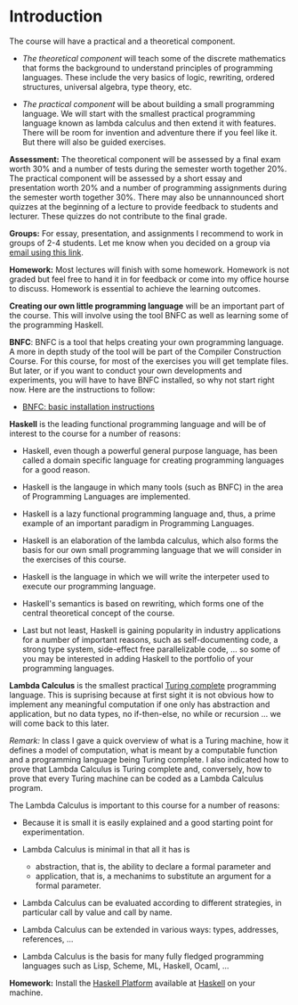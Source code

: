 # Introduction

The course will have a practical and a theoretical component.

- *The theoretical component* will teach some of the discrete mathematics that forms the background to understand principles of programming languages. These include the very basics of logic, rewriting, ordered structures, universal algebra, type theory, etc. 

- *The practical component* will be about building a small programming language. We will start with the smallest practical programming language known as lambda calculus and then extend it with features. There will be room for invention and adventure there if you feel like it. But there will also be guided exercises.

**Assessment:** The theoretical component will be assessed by a final exam worth 30% and a number of tests during the semester worth together 20%. The practical component will be assessed by a short essay and presentation worth 20% and a number of programming assignments during the semester worth together 30%. There may also be unnannounced short quizzes at the beginning of a lecture to provide feedback to students and lecturer. These quizzes do not contribute to the final grade.

**Groups:** For essay, presentation, and assignments I recommend to work in groups of 2-4 students. Let me know when you decided on a group via [email using this link](mailto:akurz@chapman.edu?subject=CPSC-354). 

**Homework:** Most lectures will finish with some homework. Homework is not graded but feel free to hand it in for feedback or come into my office hourse to discuss. Homework is essential to achieve the learning outcomes.

**Creating our own little programming language** will be an important part of the course. This will involve using the tool BNFC as well as learning some of the programming Haskell. 

**BNFC**: BNFC is a tool that helps creating your own programming language. A more in depth study of the tool will be part of the Compiler Construction Course. For this course, for most of the exercises you will get template files. But later, or if you want to conduct your own developments and experiments, you will have to have BNFC installed, so why not start right now. Here are the instructions to follow:

- [BNFC: basic installation instructions](https://github.com/alexhkurz/programming-languages-2019/blob/master/BNFC-installation.md)  

**Haskell** is the leading functional programming language and will be of interest to the course for a number of reasons:

 - Haskell, even though a powerful general purpose language, has been  called a domain specific language for creating programming languages for a good reason.
 
 - Haskell is the langauge in which many tools (such as BNFC) in the area of Programming Languages are implemented.
 
 - Haskell is a lazy functional programming language and, thus, a prime example of an important paradigm in Programming Languages.
 
 - Haskell is an elaboration of the lambda calculus, which also forms the basis for our own small programming language that we will consider in the exercises of this course.
 
 - Haskell is the language in which we will write the interpeter used to execute our programming language.
 
 - Haskell's semantics is based on rewriting, which forms one of the central theoretical concept of the course.
 
 - Last but not least, Haskell is gaining popularity in industry applications for a number of important reasons, such as self-documenting code, a strong type system, side-effect free parallelizable code, ... so some of you may be interested in adding Haskell to the portfolio of your programming languages.
 
 **Lambda Calculus** is the smallest practical [Turing complete](https://en.wikipedia.org/wiki/Turing_completeness) programming language. This is suprising because at first sight it is not obvious how to implement any meaningful computation if one only has abstraction and application, but no data types, no if-then-else, no while or recursion ... we will come back to this later. 
 
 *Remark:* In class I gave a quick overview of what is a Turing machine, how it defines a model of computation, what is meant by a computable function and a programming language being Turing complete. I also indicated how to prove that Lambda Calculus is Turing complete and, conversely, how to prove that every Turing machine can be coded as a Lambda Calculus program.
 
 The Lambda Calculus is important to this course for a number of reasons:
 
 - Because it is small it is easily explained and a good starting point for experimentation.
 
 - Lambda Calculus is minimal in that all it has is
   - abstraction, that is, the ability to declare a formal parameter and 
   - application, that is, a mechanims to substitute an argument for a formal parameter.
 
 - Lambda Calculus can be evaluated according to different strategies, in particular call by value and call by name.
 
 - Lambda Calculus can be extended in various ways: types, addresses, references, ...
 
 - Lambda Calculus is the basis for many fully fledged programming languages such as Lisp, Scheme, ML, Haskell, Ocaml, ...
 
 **Homework:** Install the [Haskell Platform](https://www.haskell.org/downloads/#platform) available at [Haskell](https://www.haskell.org/) on your machine.
